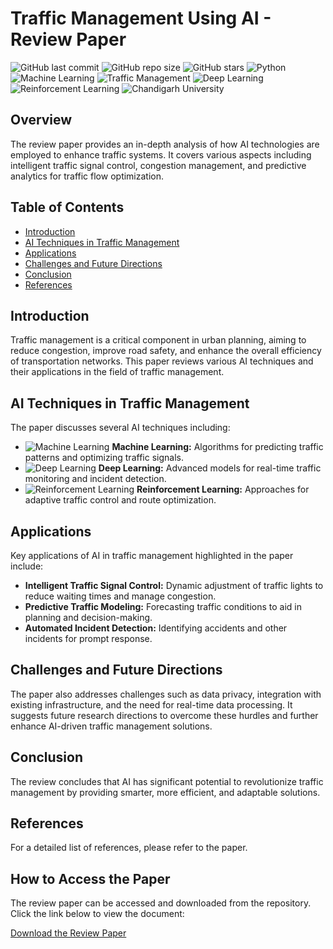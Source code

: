 # Traffic Management Using AI - Review Paper

![GitHub last commit](https://img.shields.io/github/last-commit/rishab1wnl/Traffic-Management-Review-Paper)
![GitHub repo size](https://img.shields.io/github/repo-size/rishab1wnl/Traffic-Management-Review-Paper)
![GitHub stars](https://img.shields.io/github/stars/rishab1wnl/Traffic-Management-Review-Paper?style=social)
![Python](https://img.shields.io/badge/Python-3.8%2B-blue)
![Machine Learning](https://img.shields.io/badge/Machine%20Learning--brightgreen)
![Traffic Management](https://img.shields.io/badge/Traffic%20Management--orange)
![Deep Learning](https://img.shields.io/badge/Deep%20Learning--blueviolet)
![Reinforcement Learning](https://img.shields.io/badge/Reinforcement%20Learning--yellowgreen)
![Chandigarh University](https://img.shields.io/badge/Chandigarh%20University--red)


## Overview

The review paper provides an in-depth analysis of how AI technologies are employed to enhance traffic systems. It covers various aspects including intelligent traffic signal control, congestion management, and predictive analytics for traffic flow optimization.

## Table of Contents

- [Introduction](#introduction)
- [AI Techniques in Traffic Management](#ai-techniques-in-traffic-management)
- [Applications](#applications)
- [Challenges and Future Directions](#challenges-and-future-directions)
- [Conclusion](#conclusion)
- [References](#references)

## Introduction

Traffic management is a critical component in urban planning, aiming to reduce congestion, improve road safety, and enhance the overall efficiency of transportation networks. This paper reviews various AI techniques and their applications in the field of traffic management.

## AI Techniques in Traffic Management

The paper discusses several AI techniques including:
- ![Machine Learning](https://img.shields.io/badge/Machine%20Learning--brightgreen) **Machine Learning:** Algorithms for predicting traffic patterns and optimizing traffic signals.
- ![Deep Learning](https://img.shields.io/badge/Deep%20Learning--blueviolet) **Deep Learning:** Advanced models for real-time traffic monitoring and incident detection.
- ![Reinforcement Learning](https://img.shields.io/badge/Reinforcement%20Learning--yellowgreen) **Reinforcement Learning:** Approaches for adaptive traffic control and route optimization.

## Applications

Key applications of AI in traffic management highlighted in the paper include:
- **Intelligent Traffic Signal Control:** Dynamic adjustment of traffic lights to reduce waiting times and manage congestion.
- **Predictive Traffic Modeling:** Forecasting traffic conditions to aid in planning and decision-making.
- **Automated Incident Detection:** Identifying accidents and other incidents for prompt response.

## Challenges and Future Directions

The paper also addresses challenges such as data privacy, integration with existing infrastructure, and the need for real-time data processing. It suggests future research directions to overcome these hurdles and further enhance AI-driven traffic management solutions.

## Conclusion

The review concludes that AI has significant potential to revolutionize traffic management by providing smarter, more efficient, and adaptable solutions.

## References

For a detailed list of references, please refer to the paper.

## How to Access the Paper

The review paper can be accessed and downloaded from the repository. Click the link below to view the document:

[Download the Review Paper](https://github.com/rishab1wnl/Traffic-Management-Review-Paper/blob/main/Traffic%20Management%20Using%20AI%20-%20Review%20Paper.pdf)
